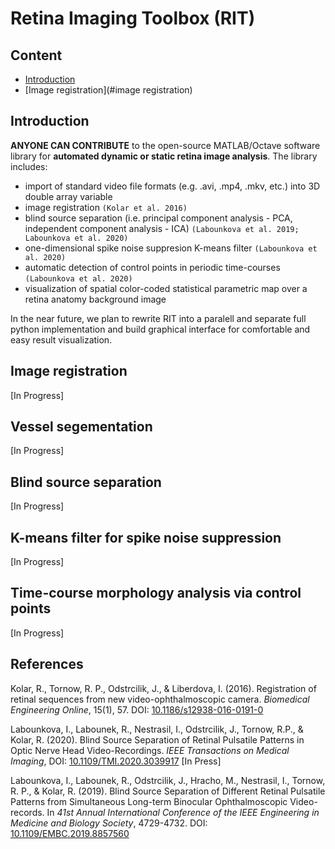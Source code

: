 # Retina Imaging Toolbox (RIT)

## Content

-   [Introduction](#introduction)
-   [Image registration](#image registration)

## Introduction

**ANYONE CAN CONTRIBUTE** to the open-source MATLAB/Octave software library for **automated dynamic or static retina image analysis**. The library includes:
- import of standard video file formats (e.g. .avi, .mp4, .mkv, etc.) into 3D double array variable 
- image registration `(Kolar et al. 2016)`
- blind source separation (i.e. principal component analysis - PCA, independent component analysis - ICA) `(Labounkova et al. 2019; Labounkova et al. 2020)`
- one-dimensional spike noise suppresion K-means filter `(Labounkova et al. 2020)`
- automatic detection of control points in periodic time-courses `(Labounkova et al. 2020)`
- visualization of spatial color-coded statistical parametric map over a retina anatomy background image

In the near future, we plan to rewrite RIT into a paralell and separate full python implementation and build graphical interface for comfortable and easy result visualization.


## Image registration

[In Progress]

## Vessel segementation

[In Progress]

## Blind source separation

[In Progress]

## K-means filter for spike noise suppression

[In Progress]

## Time-course morphology analysis via control points

[In Progress]

## References
Kolar, R., Tornow, R. P., Odstrcilik, J., & Liberdova, I. (2016). Registration of retinal sequences from new video-ophthalmoscopic camera. *Biomedical Engineering Online*, 15(1), 57. DOI: [10.1186/s12938-016-0191-0](https://biomedical-engineering-online.biomedcentral.com/articles/10.1186/s12938-016-0191-0)

Labounkova, I., Labounek, R., Nestrasil, I., Odstrcilik, J., Tornow, R.P., & Kolar, R. (2020). Blind Source Separation of Retinal Pulsatile Patterns in Optic Nerve Head Video-Recordings. *IEEE Transactions on Medical Imaging*, DOI: [10.1109/TMI.2020.3039917](https://ieeexplore.ieee.org/document/9269462) [In Press]

Labounkova, I., Labounek, R., Odstrcilik, J., Hracho, M., Nestrasil, I., Tornow, R. P., & Kolar, R. (2019). Blind Source Separation of Different Retinal Pulsatile Patterns from Simultaneous Long-term Binocular Ophthalmoscopic Video-records. In *41st Annual International Conference of the IEEE Engineering in Medicine and Biology Society*, 4729-4732. DOI: [10.1109/EMBC.2019.8857560](https://ieeexplore.ieee.org/document/8857560)


